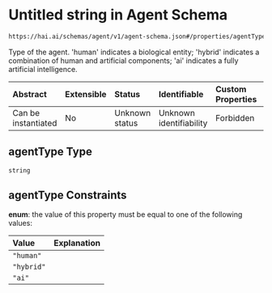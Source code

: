 # Untitled string in Agent Schema

```txt
https://hai.ai/schemas/agent/v1/agent-schema.json#/properties/agentType
```

Type of the agent. 'human' indicates a biological entity; 'hybrid' indicates a combination of human and artificial components; 'ai' indicates a fully artificial intelligence.

| Abstract            | Extensible | Status         | Identifiable            | Custom Properties | Additional Properties | Access Restrictions | Defined In                                                                          |
| :------------------ | :--------- | :------------- | :---------------------- | :---------------- | :-------------------- | :------------------ | :---------------------------------------------------------------------------------- |
| Can be instantiated | No         | Unknown status | Unknown identifiability | Forbidden         | Allowed               | none                | [agent.schema.json\*](../../schemas/agent/agent.schema.json "open original schema") |

## agentType Type

`string`

## agentType Constraints

**enum**: the value of this property must be equal to one of the following values:

| Value      | Explanation |
| :--------- | :---------- |
| `"human"`  |             |
| `"hybrid"` |             |
| `"ai"`     |             |
